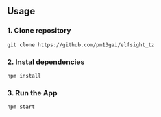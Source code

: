 ## Usage

### 1. Clone repository

```
git clone https://github.com/pm13gai/elfsight_tz
```

### 2. Instal dependencies

```
npm install
```

### 3. Run the App

```
npm start
```



